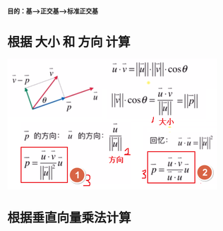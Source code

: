 **目的：基-->正交基-->标准正交基**  

# 根据 大小 和 方向 计算
![](../photo/Pasted%20image%2020240226190750.png)

# 根据垂直向量乘法计算
